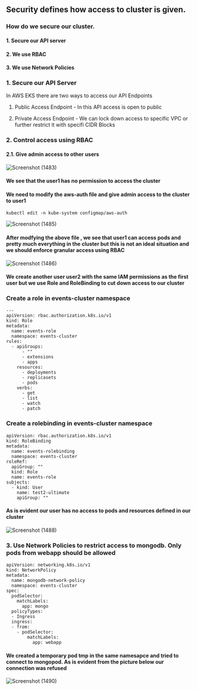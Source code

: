 ## Security defines how access to cluster is given. 

### How do we secure our cluster. 
#### 1. Secure our API server
#### 2. We use RBAC
#### 3. We use Network Policies


### 1. Secure our API Server
In AWS EKS there are two ways to access our API Endpoints
1. Public Access Endpoint - In this API access is open to public

2. Private Access Endpoint - We can lock down access to specific VPC or further restrict it with specifi CIDR Blocks
   
### 2. Control access using RBAC
#### 2.1. Give admin access to other users
![Screenshot (1483)](https://github.com/satya19977/Event-Management-System-Using-Kubernetes/assets/108000447/f9f1f94c-04a9-473a-9c69-fb871f516296)

#### We see that the user1 has no permission to access the cluster 

#### We need to modify the aws-auth file and give admin access to the cluster to user1
```
kubectl edit -n kube-system configmap/aws-auth
```

![Screenshot (1485)](https://github.com/satya19977/Event-Management-System-Using-Kubernetes/assets/108000447/f4776ba4-99fb-4704-bd5d-0eed31654828)

#### After modfying the above file , we see that user1 can access pods and pretty much everything in the cluster but this is not an ideal situation and we should enforce granular access using RBAC

![Screenshot (1486)](https://github.com/satya19977/Event-Management-System-Using-Kubernetes/assets/108000447/624a86ae-81cd-4072-a496-7692d10a0610)


#### We create another user user2 with the same IAM permissions as the first user but we use Role and RoleBinding to cut down access to our cluster

### Create a role in events-cluster namespace
```
---
apiVersion: rbac.authorization.k8s.io/v1
kind: Role
metadata:
  name: events-role
  namespace: events-cluster
rules:
  - apiGroups:
      - ""
      - extensions
      - apps
    resources:
      - deployments
      - replicasets
      - pods
    verbs:
      - get
      - list
      - watch
      - patch  
```
### Create a rolebinding in events-cluster namespace

```
apiVersion: rbac.authorization.k8s.io/v1
kind: RoleBinding
metadata:
  name: events-rolebinding
  namespace: events-cluster
roleRef:
  apiGroup: ""
  kind: Role
  name: events-role
subjects:
  - kind: User
    name: test2-ultimate
    apiGroup: ""
```
#### As is evident our user has no access to pods and resources defined in our cluster

![Screenshot (1488)](https://github.com/satya19977/Event-Management-System-Using-Kubernetes/assets/108000447/ee126ee1-90f4-45c1-9729-32436406ab0f)

### 3. Use Network Policies to restrict access to mongodb. Only pods from webapp should be allowed
```
apiVersion: networking.k8s.io/v1
kind: NetworkPolicy
metadata:
  name: mongodb-network-policy
  namespace: events-cluster
spec:
  podSelector:
    matchLabels:
      app: mongo
  policyTypes:
  - Ingress
  ingress:
  - from:
    - podSelector:
        matchLabels:
          app: webapp
```

#### We created a temporary pod tmp in the same namesapce and tried to connect to mongopod. As is evident from the picture below our connection was refused

![Screenshot (1490)](https://github.com/satya19977/Event-Management-System-Using-Kubernetes/assets/108000447/6ee03d6d-6249-40e4-9c2c-a847cbda18c3)

